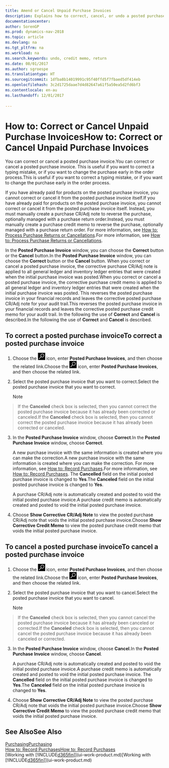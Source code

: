 ```yaml
---
title: Amend or Cancel Unpaid Purchase Invoices
description: Explains how to correct, cancel, or undo a posted purchase invoice and automatically create a purchase CR/Adj Note.
documentationcenter: 
author: SorenGP
ms.prod: dynamics-nav-2018
ms.topic: article
ms.devlang: na
ms.tgt_pltfrm: na
ms.workload: na
ms.search.keywords: undo, credit memo, return
ms.date: 08/01/2017
ms.author: sgroespe
ms.translationtype: HT
ms.sourcegitcommit: 1dfba8b14019991c95f40ffd5f7fbaed5df414eb
ms.openlocfilehash: 3c2d1725daae7d4d82647a61f5a50ea5d2fd6bf3
ms.contentlocale: en-au
ms.lasthandoff: 12/01/2017

---
```

# <a name="how-to-correct-or-cancel-unpaid-purchase-invoices"></a><span data-ttu-id="245e0-103">How to: Correct or Cancel Unpaid Purchase Invoices</span><span class="sxs-lookup"><span data-stu-id="245e0-103">How to: Correct or Cancel Unpaid Purchase Invoices</span></span>
<span data-ttu-id="245e0-104">You can correct or cancel a posted purchase invoice.</span><span class="sxs-lookup"><span data-stu-id="245e0-104">You can correct or cancel a posted purchase invoice.</span></span> <span data-ttu-id="245e0-105">This is useful if you want to correct a typing mistake, or if you want to change the purchase early in the order process.</span><span class="sxs-lookup"><span data-stu-id="245e0-105">This is useful if you want to correct a typing mistake, or if you want to change the purchase early in the order process.</span></span>

<span data-ttu-id="245e0-106">If you have already paid for products on the posted purchase invoice, you cannot correct or cancel it from the posted purchase invoice itself.</span><span class="sxs-lookup"><span data-stu-id="245e0-106">If you have already paid for products on the posted purchase invoice, you cannot correct or cancel it from the posted purchase invoice itself.</span></span> <span data-ttu-id="245e0-107">Instead, you must manually create a purchase CR/Adj note to reverse the purchase, optionally managed with a purchase return order.</span><span class="sxs-lookup"><span data-stu-id="245e0-107">Instead, you must manually create a purchase credit memo to reverse the purchase, optionally managed with a purchase return order.</span></span> <span data-ttu-id="245e0-108">For more information, see [How to: Process Purchase Returns or Cancellations](purchasing-how-process-purchase-returns-cancellations.md).</span><span class="sxs-lookup"><span data-stu-id="245e0-108">For more information, see [How to: Process Purchase Returns or Cancellations](purchasing-how-process-purchase-returns-cancellations.md).</span></span>

<span data-ttu-id="245e0-109">In the **Posted Purchase Invoice** window, you can choose the **Correct** button or the **Cancel** button.</span><span class="sxs-lookup"><span data-stu-id="245e0-109">In the **Posted Purchase Invoice** window, you can choose the **Correct** button or the **Cancel** button.</span></span> <span data-ttu-id="245e0-110">When you correct or cancel a posted purchase invoice, the corrective purchase CR/Adj note is applied to all general ledger and inventory ledger entries that were created when the initial purchase invoice was posted.</span><span class="sxs-lookup"><span data-stu-id="245e0-110">When you correct or cancel a posted purchase invoice, the corrective purchase credit memo is applied to all general ledger and inventory ledger entries that were created when the initial purchase invoice was posted.</span></span> <span data-ttu-id="245e0-111">This reverses the posted purchase invoice in your financial records and leaves the corrective posted purchase CR/Adj note for your audit trail.</span><span class="sxs-lookup"><span data-stu-id="245e0-111">This reverses the posted purchase invoice in your financial records and leaves the corrective posted purchase credit memo for your audit trail.</span></span> <span data-ttu-id="245e0-112">In the following the use of **Correct** and **Cancel** is described.</span><span class="sxs-lookup"><span data-stu-id="245e0-112">In the following the use of **Correct** and **Cancel** is described.</span></span>

## <a name="to-correct-a-posted-purchase-invoice"></a><span data-ttu-id="245e0-113">To correct a posted purchase invoice</span><span class="sxs-lookup"><span data-stu-id="245e0-113">To correct a posted purchase invoice</span></span>
1. <span data-ttu-id="245e0-114">Choose the ![Search for Page or Report](media/ui-search/search_small.png "Search for Page or Report icon") icon, enter **Posted Purchase Invoices**, and then choose the related link.</span><span class="sxs-lookup"><span data-stu-id="245e0-114">Choose the ![Search for Page or Report](media/ui-search/search_small.png "Search for Page or Report icon") icon, enter **Posted Purchase Invoices**, and then choose the related link.</span></span>  
2. <span data-ttu-id="245e0-115">Select the posted purchase invoice that you want to correct.</span><span class="sxs-lookup"><span data-stu-id="245e0-115">Select the posted purchase invoice that you want to correct.</span></span>  

    > [!NOTE]  
>   <span data-ttu-id="245e0-116">If the **Canceled** check box is selected, then you cannot correct the posted purchase invoice because it has already been corrected or canceled.</span><span class="sxs-lookup"><span data-stu-id="245e0-116">If the **Canceled** check box is selected, then you cannot correct the posted purchase invoice because it has already been corrected or canceled.</span></span>
3. <span data-ttu-id="245e0-117">In the **Posted Purchase Invoice** window, choose **Correct**.</span><span class="sxs-lookup"><span data-stu-id="245e0-117">In the **Posted Purchase Invoice** window, choose **Correct**.</span></span>

    <span data-ttu-id="245e0-118">A new purchase invoice with the same information is created where you can make the correction.</span><span class="sxs-lookup"><span data-stu-id="245e0-118">A new purchase invoice with the same information is created where you can make the correction.</span></span> <span data-ttu-id="245e0-119">For more information, see [How to: Record Purchases](purchasing-how-record-purchases.md).</span><span class="sxs-lookup"><span data-stu-id="245e0-119">For more information, see [How to: Record Purchases](purchasing-how-record-purchases.md).</span></span> <span data-ttu-id="245e0-120">The **Cancelled** field on the initial posted purchase invoice is changed to **Yes**.</span><span class="sxs-lookup"><span data-stu-id="245e0-120">The **Canceled** field on the initial posted purchase invoice is changed to **Yes**.</span></span>

    <span data-ttu-id="245e0-121">A purchase CR/Adj note is automatically created and posted to void the initial posted purchase invoice.</span><span class="sxs-lookup"><span data-stu-id="245e0-121">A purchase credit memo is automatically created and posted to void the initial posted purchase invoice.</span></span>
4. <span data-ttu-id="245e0-122">Choose **Show Corrective CR/Adj Note** to view the posted purchase CR/Adj note that voids the initial posted purchase invoice.</span><span class="sxs-lookup"><span data-stu-id="245e0-122">Choose **Show Corrective Credit Memo** to view the posted purchase credit memo that voids the initial posted purchase invoice.</span></span>

## <a name="to-cancel-a-posted-purchase-invoice"></a><span data-ttu-id="245e0-123">To cancel a posted purchase invoice</span><span class="sxs-lookup"><span data-stu-id="245e0-123">To cancel a posted purchase invoice</span></span>
1. <span data-ttu-id="245e0-124">Choose the ![Search for Page or Report](media/ui-search/search_small.png "Search for Page or Report icon") icon, enter **Posted Purchase Invoices**, and then choose the related link.</span><span class="sxs-lookup"><span data-stu-id="245e0-124">Choose the ![Search for Page or Report](media/ui-search/search_small.png "Search for Page or Report icon") icon, enter **Posted Purchase Invoices**, and then choose the related link.</span></span>  
2. <span data-ttu-id="245e0-125">Select the posted purchase invoice that you want to cancel.</span><span class="sxs-lookup"><span data-stu-id="245e0-125">Select the posted purchase invoice that you want to cancel.</span></span>

    > [!NOTE]  
>   <span data-ttu-id="245e0-126">If the **Canceled** check box is selected, then you cannot cancel the posted purchase invoice because it has already been canceled or corrected.</span><span class="sxs-lookup"><span data-stu-id="245e0-126">If the **Canceled** check box is selected, then you cannot cancel the posted purchase invoice because it has already been canceled or corrected.</span></span>
3. <span data-ttu-id="245e0-127">In the **Posted Purchase Invoice** window, choose **Cancel**.</span><span class="sxs-lookup"><span data-stu-id="245e0-127">In the **Posted Purchase Invoice** window, choose **Cancel**.</span></span>

    <span data-ttu-id="245e0-128">A purchase CR/Adj note is automatically created and posted to void the initial posted purchase invoice.</span><span class="sxs-lookup"><span data-stu-id="245e0-128">A purchase credit memo is automatically created and posted to void the initial posted purchase invoice.</span></span> <span data-ttu-id="245e0-129">The **Cancelled** field on the initial posted purchase invoice is changed to **Yes**.</span><span class="sxs-lookup"><span data-stu-id="245e0-129">The **Canceled** field on the initial posted purchase invoice is changed to **Yes**.</span></span>
4. <span data-ttu-id="245e0-130">Choose **Show Corrective CR/Adj Note** to view the posted purchase CR/Adj note that voids the initial posted purchase invoice.</span><span class="sxs-lookup"><span data-stu-id="245e0-130">Choose **Show Corrective Credit Memo** to view the posted purchase credit memo that voids the initial posted purchase invoice.</span></span>

## <a name="see-also"></a><span data-ttu-id="245e0-131">See Also</span><span class="sxs-lookup"><span data-stu-id="245e0-131">See Also</span></span>
[<span data-ttu-id="245e0-132">Purchasing</span><span class="sxs-lookup"><span data-stu-id="245e0-132">Purchasing</span></span>](purchasing-manage-purchasing.md)  
[<span data-ttu-id="245e0-133">How to: Record Purchases</span><span class="sxs-lookup"><span data-stu-id="245e0-133">How to: Record Purchases</span></span>](purchasing-how-record-purchases.md)  
<span data-ttu-id="245e0-134">[Working with [!INCLUDE[d365fin](includes/d365fin_md.md)]](ui-work-product.md)</span><span class="sxs-lookup"><span data-stu-id="245e0-134">[Working with [!INCLUDE[d365fin](includes/d365fin_md.md)]](ui-work-product.md)</span></span>

